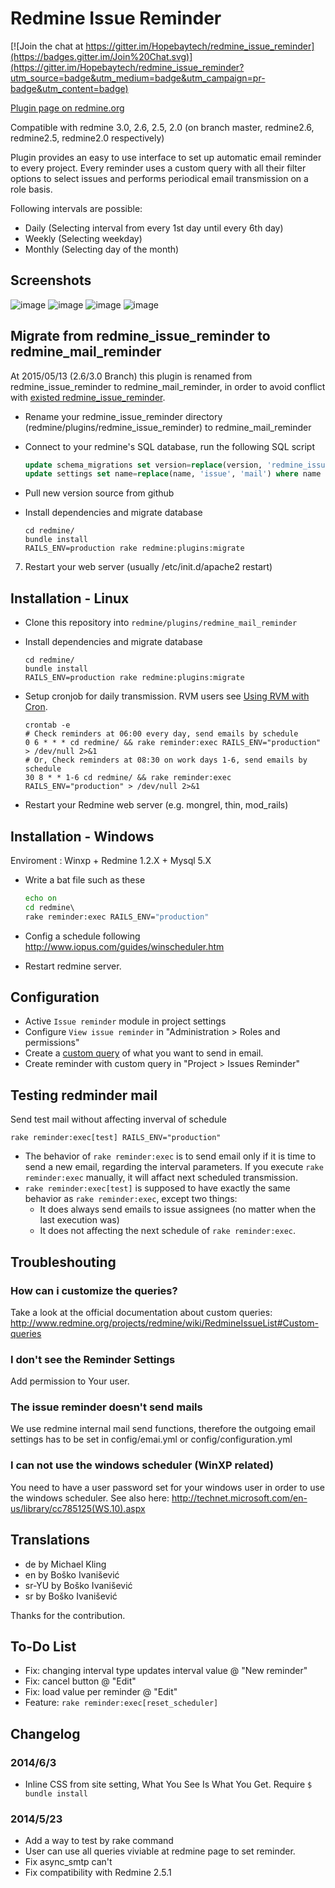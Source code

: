 Redmine Issue Reminder
==============

[![Join the chat at https://gitter.im/Hopebaytech/redmine_issue_reminder](https://badges.gitter.im/Join%20Chat.svg)](https://gitter.im/Hopebaytech/redmine_issue_reminder?utm_source=badge&utm_medium=badge&utm_campaign=pr-badge&utm_content=badge)

[Plugin page on redmine.org](http://www.redmine.org/plugins/redmine_mail_reminder)

Compatible with redmine 3.0, 2.6, 2.5, 2.0 (on branch master, redmine2.6, redmine2.5, redmine2.0 respectively)

Plugin provides an easy to use interface to set up automatic email reminder to every project. 
Every reminder uses a custom query with all their filter options to select issues 
and performs periodical email transmission on a role basis.

Following intervals are possible:
 - Daily (Selecting interval from every 1st day until every 6th day)
 - Weekly (Selecting weekday)
 - Monthly (Selecting day of the month)

## Screenshots

![image](http://farm7.static.flickr.com/6109/6294745006_49986ec541_b.jpg)
![image](https://lh3.googleusercontent.com/-A-s0giWSvvk/VNiFf7PnSfI/AAAAAAAACHI/6DA5JDDmF2U/s2048/2015-02-09%25252018_01_30-2015-02-09%25252017_52_56-Redmine%252520Issue%252520Reminder%252520-%252520jethro.yu%252540happygorgi.com%252520-%252520%2525E5%252592%25258C%2525E6%2525B2%25259B%2525E7%2525A7%252591%2525E6%25258A%252580%2525E8%252582%2525A1%2525E4%2525BB%2525BD%2525E6%25259C%252589%2525E9%252599%252590.png)
![image](https://cloud.githubusercontent.com/assets/84070/7959114/ceb99b22-0a28-11e5-94f9-f4169423d0cf.png)
![image](https://cloud.githubusercontent.com/assets/84070/7959130/f794f6cc-0a28-11e5-93c9-16d56ca9c6ea.png)


## Migrate from redmine_issue_reminder to redmine_mail_reminder

At 2015/05/13 (2.6/3.0 Branch) this plugin is renamed from redmine_issue_reminder to redmine_mail_reminder, in order to avoid conflict with [existed redmine_issue_reminder](http://www.redmine.org/plugins/redmine_issue_reminder).

* Rename your redmine_issue_reminder directory (redmine/plugins/redmine_issue_reminder) to redmine_mail_reminder

* Connect to your redmine's SQL database, run the following SQL script
	```sql
	update schema_migrations set version=replace(version, 'redmine_issue_reminder', 'redmine_mail_reminder') where version like '%redmine_issue_reminder%';
	update settings set name=replace(name, 'issue', 'mail') where name =  'plugin_redmine_issue_reminder';
	```

* Pull new version source from github

* Install dependencies and migrate database
	```console
	cd redmine/
	bundle install
	RAILS_ENV=production rake redmine:plugins:migrate
	```
7. Restart your web server (usually /etc/init.d/apache2 restart)

## Installation - Linux

* Clone this repository into ```redmine/plugins/redmine_mail_reminder```
* Install dependencies and migrate database
	```console
	cd redmine/
	bundle install
	RAILS_ENV=production rake redmine:plugins:migrate
	```

* Setup cronjob for daily transmission. RVM users see [Using RVM with Cron](https://rvm.io/deployment/cron).
	```
	crontab -e
	# Check reminders at 06:00 every day, send emails by schedule
	0 6 * * * cd redmine/ && rake reminder:exec RAILS_ENV="production" > /dev/null 2>&1
	# Or, Check reminders at 08:30 on work days 1-6, send emails by schedule
	30 8 * * 1-6 cd redmine/ && rake reminder:exec RAILS_ENV="production" > /dev/null 2>&1
	```

* Restart your Redmine web server (e.g. mongrel, thin, mod_rails)

## Installation - Windows

Enviroment : Winxp + Redmine 1.2.X + Mysql 5.X
 
* Write a bat file such as these
	```bat
	echo on
	cd redmine\
	rake reminder:exec RAILS_ENV="production"
	```

* Config a schedule following  http://www.iopus.com/guides/winscheduler.htm
* Restart redmine server.

## Configuration

* Active `Issue reminder` module in project settings
* Configure `View issue reminder` in "Administration > Roles and permissions"
* Create a [custom query](http://www.redmine.org/projects/redmine/wiki/RedmineIssueList#Custom-queries) of what you want to send in email.
* Create reminder with custom query in "Project > Issues Reminder"
 
## Testing redminder mail

Send test mail without affecting inverval of schedule

```rake reminder:exec[test] RAILS_ENV="production"```

* The behavior of `rake reminder:exec` is to send email only if it is time to send a new email, regarding the interval parameters. If you execute `rake reminder:exec` manually, it will affact next scheduled transmission.
* `rake reminder:exec[test]` is supposed to have exactly the same behavior as `rake reminder:exec`, except two things:
	* It does always send emails to issue assignees (no matter when the last execution was)
	* It does not affecting the next schedule of `rake reminder:exec`.

## Troubleshouting

### How can i customize the queries?

Take a look at the official documentation about custom queries: 
http://www.redmine.org/projects/redmine/wiki/RedmineIssueList#Custom-queries

### I don't see the Reminder Settings

Add permission to Your user.

### The issue reminder doesn't send mails

We use redmine internal mail send functions, therefore the outgoing email settings 
has to be set in config/emai.yml or config/configuration.yml

### I can not use the windows scheduler (WinXP related)

You need to have a user password set for your windows user in order to use the windows scheduler. See also here: http://technet.microsoft.com/en-us/library/cc785125(WS.10).aspx 

## Translations

- de by Michael Kling
- en by Boško Ivanišević
- sr-YU by Boško Ivanišević
- sr by Boško Ivanišević

Thanks for the contribution. 

## To-Do List

- Fix: changing interval type updates interval value @ "New reminder"
- Fix: cancel button @ "Edit"
- Fix: load value per reminder @ "Edit"
- Feature: `rake reminder:exec[reset_scheduler]`

## Changelog

### 2014/6/3

 - Inline CSS from site setting, What You See Is What You Get. Require `$ bundle install`

### 2014/5/23

 - Add a way to test by rake command
 - User can use all queries viviable at redmine page to set reminder.
 - Fix async_smtp can't
 - Fix compatibility with Redmine 2.5.1
